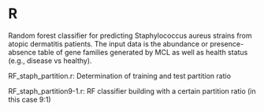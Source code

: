 # R
Random forest classifier for predicting Staphylococcus aureus strains from atopic dermatitis patients. 
The input data is the abundance or presence-absence table of gene families generated by MCL as well as health status (e.g., disease vs healthy). 

RF_staph_partition.r: Determination of training and test partition ratio

RF_staph_partition9-1.r: RF classifier building with a certain partition ratio (in this case 9:1)
